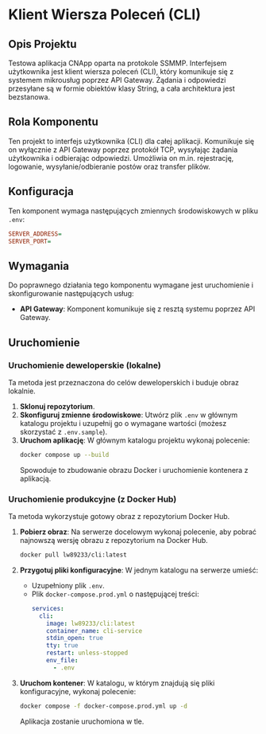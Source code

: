 # Klient Wiersza Poleceń (CLI)

## Opis Projektu

Testowa aplikacja CNApp oparta na protokole SSMMP. Interfejsem użytkownika jest klient wiersza poleceń (CLI), który komunikuje się z systemem mikrousług poprzez API Gateway. Żądania i odpowiedzi przesyłane są w formie obiektów klasy String, a cała architektura jest bezstanowa.

## Rola Komponentu

Ten projekt to interfejs użytkownika (CLI) dla całej aplikacji. Komunikuje się on wyłącznie z API Gateway poprzez protokół TCP, wysyłając żądania użytkownika i odbierając odpowiedzi. Umożliwia on m.in. rejestrację, logowanie, wysyłanie/odbieranie postów oraz transfer plików.

## Konfiguracja

Ten komponent wymaga następujących zmiennych środowiskowych w pliku `.env`:
```ini
SERVER_ADDRESS=
SERVER_PORT=
```
## Wymagania

Do poprawnego działania tego komponentu wymagane jest uruchomienie i skonfigurowanie następujących usług:

* **API Gateway**: Komponent komunikuje się z resztą systemu poprzez API Gateway.

## Uruchomienie

### Uruchomienie deweloperskie (lokalne)

Ta metoda jest przeznaczona do celów deweloperskich i buduje obraz lokalnie.

1.  **Sklonuj repozytorium**.
2.  **Skonfiguruj zmienne środowiskowe**: Utwórz plik `.env` w głównym katalogu projektu i uzupełnij go o wymagane wartości (możesz skorzystać z `.env.sample`).
3.  **Uruchom aplikację**: W głównym katalogu projektu wykonaj polecenie:
    ```bash
    docker compose up --build
    ```
    Spowoduje to zbudowanie obrazu Docker i uruchomienie kontenera z aplikacją.

### Uruchomienie produkcyjne (z Docker Hub)

Ta metoda wykorzystuje gotowy obraz z repozytorium Docker Hub.

1.  **Pobierz obraz**: Na serwerze docelowym wykonaj polecenie, aby pobrać najnowszą wersję obrazu z repozytorium na Docker Hub.
    ```bash
    docker pull lw89233/cli:latest
    ```

2.  **Przygotuj pliki konfiguracyjne**: W jednym katalogu na serwerze umieść:
    * Uzupełniony plik `.env`.
    * Plik `docker-compose.prod.yml` o następującej treści:
        ```yaml
        services:
          cli:
            image: lw89233/cli:latest
            container_name: cli-service
            stdin_open: true
            tty: true
            restart: unless-stopped
            env_file:
              - .env
        ```

3.  **Uruchom kontener**: W katalogu, w którym znajdują się pliki konfiguracyjne, wykonaj polecenie:
    ```bash
    docker compose -f docker-compose.prod.yml up -d
    ```
    Aplikacja zostanie uruchomiona w tle.